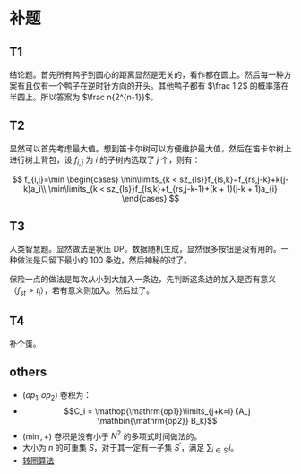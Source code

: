 # 补题

## T1

结论题。首先所有鸭子到圆心的距离显然是无关的，看作都在圆上。然后每一种方案有且仅有一个鸭子在逆时针方向的开头。其他鸭子都有 $\frac 1 2$ 的概率落在半圆上。所以答案为 $\frac n{2^{n-1}}$。

## T2

显然可以首先考虑最大值。想到笛卡尔树可以方便维护最大值，然后在笛卡尔树上进行树上背包，设 $f_{i,j}$ 为 $i$ 的子树内选取了 $j$ 个，则有：

$$
f_{i,j}=\min \begin{cases}
\min\limits_{k < sz_{ls}}f_{ls,k}+f_{rs,j-k}+k(j-k)a_i\\
\min\limits_{k < sz_{ls}}f_{ls,k}+f_{rs,j-k-1}+(k + 1)(j-k + 1)a_{i}
\end{cases}
$$

## T3

人类智慧题。显然做法是状压 DP。数据随机生成，显然很多按钮是没有用的。一种做法是只留下最小的 $100$ 条边，然后神秘的过了。

保险一点的做法是每次从小到大加入一条边，先判断这条边的加入是否有意义（$f_{st}>t_i$），若有意义则加入。然后过了。

## T4

补个蛋。

## others

- $(op_1,op_2)$ 卷积为：
- $$C_i = \mathop{\mathrm{op1}}\limits_{j+k=i} (A_j \mathbin{\mathrm{op2}} B_k)$$
- $(\min,+)$ 卷积是没有小于 $N^2$ 的多项式时间做法的。
- 大小为 $n$ 的可重集 $S$，对于其一定有一子集 $S^\prime$，满足 $\sum_{i\in S^\prime}i$。
- [转圈算法](https://www.luogu.com.cn/article/67f6rys1)
